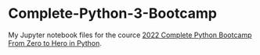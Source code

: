 # Complete-Python-3-Bootcamp
My Jupyter notebook files for the cource [2022 Complete Python Bootcamp From Zero to Hero in Python](https://www.udemy.com/course/complete-python-bootcamp/).
